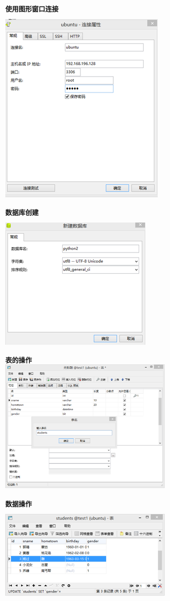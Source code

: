 ## 使用图形窗口连接

![](/assets/link.png)

## 数据库创建

![](/assets/createdb.png)

## 表的操作![](/assets/createtable.png)

## 数据操作

![](/assets/data.png)



